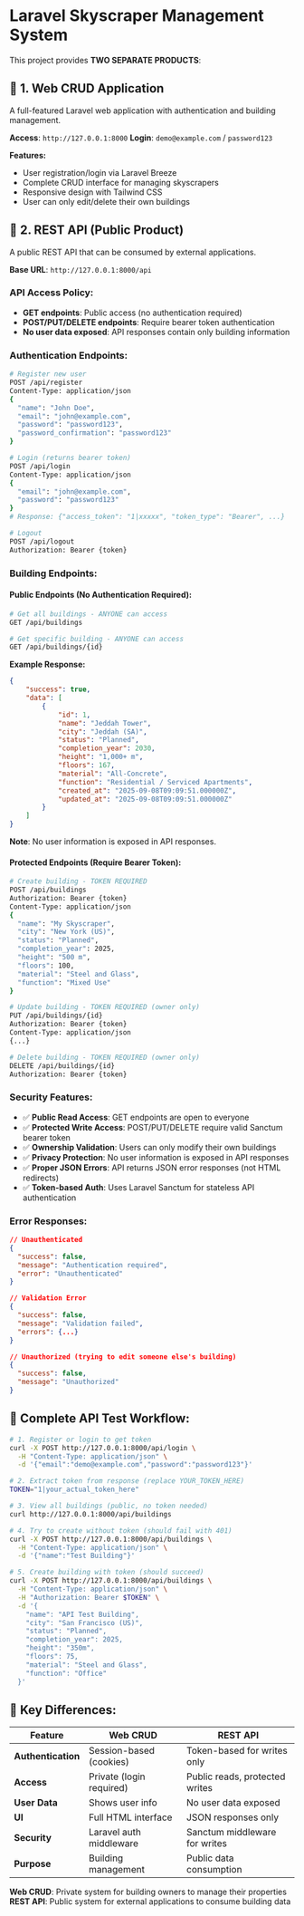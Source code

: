 # Laravel Skyscraper Management System

This project provides **TWO SEPARATE PRODUCTS**:

## 🏢 **1. Web CRUD Application**

A full-featured Laravel web application with authentication and building management.

**Access**: `http://127.0.0.1:8000`
**Login**: `demo@example.com` / `password123`

**Features:**

-   User registration/login via Laravel Breeze
-   Complete CRUD interface for managing skyscrapers
-   Responsive design with Tailwind CSS
-   User can only edit/delete their own buildings

## 🔌 **2. REST API (Public Product)**

A public REST API that can be consumed by external applications.

**Base URL**: `http://127.0.0.1:8000/api`

### **API Access Policy:**

-   **GET endpoints**: Public access (no authentication required)
-   **POST/PUT/DELETE endpoints**: Require bearer token authentication
-   **No user data exposed**: API responses contain only building information

### Authentication Endpoints:

```bash
# Register new user
POST /api/register
Content-Type: application/json
{
  "name": "John Doe",
  "email": "john@example.com",
  "password": "password123",
  "password_confirmation": "password123"
}

# Login (returns bearer token)
POST /api/login
Content-Type: application/json
{
  "email": "john@example.com",
  "password": "password123"
}
# Response: {"access_token": "1|xxxxx", "token_type": "Bearer", ...}

# Logout
POST /api/logout
Authorization: Bearer {token}
```

### Building Endpoints:

#### **Public Endpoints (No Authentication Required):**

```bash
# Get all buildings - ANYONE can access
GET /api/buildings

# Get specific building - ANYONE can access
GET /api/buildings/{id}
```

**Example Response:**

```json
{
    "success": true,
    "data": [
        {
            "id": 1,
            "name": "Jeddah Tower",
            "city": "Jeddah (SA)",
            "status": "Planned",
            "completion_year": 2030,
            "height": "1,000+ m",
            "floors": 167,
            "material": "All-Concrete",
            "function": "Residential / Serviced Apartments",
            "created_at": "2025-09-08T09:09:51.000000Z",
            "updated_at": "2025-09-08T09:09:51.000000Z"
        }
    ]
}
```

**Note**: No user information is exposed in API responses.

#### **Protected Endpoints (Require Bearer Token):**

```bash
# Create building - TOKEN REQUIRED
POST /api/buildings
Authorization: Bearer {token}
Content-Type: application/json
{
  "name": "My Skyscraper",
  "city": "New York (US)",
  "status": "Planned",
  "completion_year": 2025,
  "height": "500 m",
  "floors": 100,
  "material": "Steel and Glass",
  "function": "Mixed Use"
}

# Update building - TOKEN REQUIRED (owner only)
PUT /api/buildings/{id}
Authorization: Bearer {token}
Content-Type: application/json
{...}

# Delete building - TOKEN REQUIRED (owner only)
DELETE /api/buildings/{id}
Authorization: Bearer {token}
```

### **Security Features:**

-   ✅ **Public Read Access**: GET endpoints are open to everyone
-   ✅ **Protected Write Access**: POST/PUT/DELETE require valid Sanctum bearer token
-   ✅ **Ownership Validation**: Users can only modify their own buildings
-   ✅ **Privacy Protection**: No user information is exposed in API responses
-   ✅ **Proper JSON Errors**: API returns JSON error responses (not HTML redirects)
-   ✅ **Token-based Auth**: Uses Laravel Sanctum for stateless API authentication

### **Error Responses:**

```json
// Unauthenticated
{
  "success": false,
  "message": "Authentication required",
  "error": "Unauthenticated"
}

// Validation Error
{
  "success": false,
  "message": "Validation failed",
  "errors": {...}
}

// Unauthorized (trying to edit someone else's building)
{
  "success": false,
  "message": "Unauthorized"
}
```

## 🧪 **Complete API Test Workflow:**

```bash
# 1. Register or login to get token
curl -X POST http://127.0.0.1:8000/api/login \
  -H "Content-Type: application/json" \
  -d '{"email":"demo@example.com","password":"password123"}'

# 2. Extract token from response (replace YOUR_TOKEN_HERE)
TOKEN="1|your_actual_token_here"

# 3. View all buildings (public, no token needed)
curl http://127.0.0.1:8000/api/buildings

# 4. Try to create without token (should fail with 401)
curl -X POST http://127.0.0.1:8000/api/buildings \
  -H "Content-Type: application/json" \
  -d '{"name":"Test Building"}'

# 5. Create building with token (should succeed)
curl -X POST http://127.0.0.1:8000/api/buildings \
  -H "Content-Type: application/json" \
  -H "Authorization: Bearer $TOKEN" \
  -d '{
    "name": "API Test Building",
    "city": "San Francisco (US)",
    "status": "Planned",
    "completion_year": 2025,
    "height": "350m",
    "floors": 75,
    "material": "Steel and Glass",
    "function": "Office"
  }'
```

## 🔑 **Key Differences:**

| Feature            | Web CRUD                 | REST API                       |
| ------------------ | ------------------------ | ------------------------------ |
| **Authentication** | Session-based (cookies)  | Token-based for writes only    |
| **Access**         | Private (login required) | Public reads, protected writes |
| **User Data**      | Shows user info          | No user data exposed           |
| **UI**             | Full HTML interface      | JSON responses only            |
| **Security**       | Laravel auth middleware  | Sanctum middleware for writes  |
| **Purpose**        | Building management      | Public data consumption        |

**Web CRUD**: Private system for building owners to manage their properties  
**REST API**: Public system for external applications to consume building data
